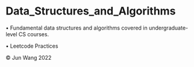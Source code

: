 # Data_Structures_and_Algorithms

• Fundamental data structures and algorithms covered in undergraduate-level CS courses.

• Leetcode Practices

© Jun Wang 2022
